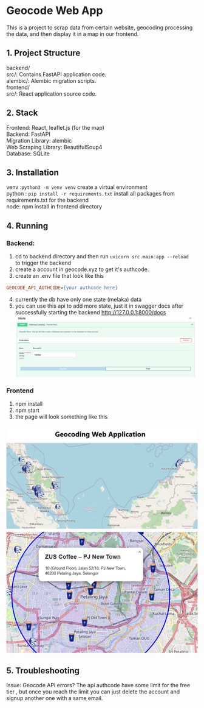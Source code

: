 # Geocode Web App
This is a project to scrap data from certain website, geocoding processing the data, and then display it in a map in our frontend.

## 1. Project Structure
backend/  
    src/: Contains FastAPI application code.  
    alembic/: Alembic migration scripts.  
frontend/  
    src/: React application source code.  

## 2. Stack
Frontend: React, leaflet.js (for the map)   
Backend: FastAPI   
Migration Library: alembic   
Web Scraping Library: BeautifulSoup4  
Database: SQLite  

## 3. Installation
venv :````python3 -m venv venv```` create a virtual environment  
python : ````pip install -r requirements.txt```` install all packages from requirements.txt for the backend  
node: npm install in frontend directory

## 4. Running 
### Backend:  
1. cd to backend directory and then run ````uvicorn src.main:app --reload ```` to trigger the backend 
2. create a account in geocode.xyz to get it's authcode.
3. create an .env file that look like this

```ini
GEOCODE_API_AUTHCODE={your authcode here}
```

4. currently the db have only one state (melaka) data
5. you can use this api to add more state, just it in swagger docs after successfully starting the backend http://127.0.0.1:8000/docs
![Read from file](./screenshots/geocoding-screenshot-api.png)

### Frontend
1. npm install 
2. npm start
3. the page will look something like this

![Read from file](./screenshots/geocoding-screenshot.png)
![Read from file](./screenshots/geocoding-screenshot-pt2.png)

## 5. Troubleshooting
Issue: Geocode API errors? The api authcode have some limit for the free tier , but once you reach the limit you can just delete the account and signup another one with a same email.